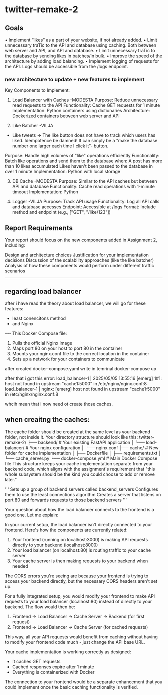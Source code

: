 # twitter-remake-2

## Goals
• Implement “likes” as a part of your website, if not already added.
• Limit unnecessary traTic to the API and database using caching. Both between
web server and API, and API and database.
• Limit unnecessary traTic to the database by sending likes in batches/in bulk.
• Improve the speed of the architecture by adding load balancing.
• Implement logging of requests for the API. Logs should be accessible from the
/logs endpoint.


### new architecture to update + new features to implement
Key Components to Implement:

1. Load Balancer with Caches -MODESTA
Purpose: Reduce unnecessary read requests to the API
Functionality: Cache GET requests for 1 minute
Implementation: Python containers using dictionaries
Architecture: Dockerized containers between web server and API

2. Like Batcher -VILJA
- Like tweets -> The like button does not have to track which users has liked. Idempotence be damned! It can simply be a “make the database number one larger each time I click it”-
button.  

Purpose: Handle high volumes of "like" operations efficiently
Functionality: Batch like operations and send them to the database when:
A post has more than 10 likes accumulated
Likes haven't been passed to the database in over 1 minute
Implementation: Python with local storage

3. DB Cache -MODESTA
Purpose: Similar to the API caches but between API and database
Functionality: Cache read operations with 1-minute timeout
Implementation: Python

4. Logger -VILJA
Purpose: Track API usage
Functionality: Log all API calls and database accesses
Endpoint: Accessible at /logs
Format: Include method and endpoint (e.g., ["GET", "/like/123"])

## Report Requirements
Your report should focus on the new components added in Assignment 2, including:

Design and architecture choices
Justification for your implementation decisions
Discussion of the scalability approaches (like the like batcher)
Analysis of how these components would perform under different traffic scenarios

---------------------------------------------------------------------
## regarding load balancer
after i have read the theory about load balancer, we will go for these features:
- least conencitons method
- and Nginx

--- This Docker Compose file:
1. Pulls the official Nginx image
2. Maps port 80 on your host to port 80 in the container
3. Mounts your nginx.conf file to the correct location in the container
4. Sets up a network for your containers to communicate

after created docker-compose.yaml write in temrinal docker-compose up

after that i got this error: load_balancer-1  | 2025/05/05 13:55:16 [emerg] 1#1: host not found in upstream "cache1:5000" in /etc/nginx/nginx.conf:8
load_balancer-1  | nginx: [emerg] host not found in upstream "cache1:5000" in /etc/nginx/nginx.conf:8

whcih mean that i now need ot create those caches. 

## when creaitng the caches:
The cache folder should be created at the same level as your backend folder, not inside it. Your directory structure should look like this:
twitter-remake-2/
├── backend/               # Your existing FastAPI application
│   └── load-balancer/     # Your nginx configuration
│       └── nginx.conf
├── cache/                 # New folder for cache implementation
│   ├── Dockerfile
│   ├── requirements.txt
│   └── cache_server.py
└── docker-compose.yml     # Main Docker Compose file
This structure keeps your cache implementation separate from your backend code, which aligns with the assignment's requirement that "this whole subsystem should be the kind you could choose to add or remove later."


'''
Sets up a group of backend servers called backend_servers
Configures them to use the least connections algorithm
Creates a server that listens on port 80 and forwards requests to those backend servers
'''


Your question about how the load balancer connects to the frontend is a good one. Let me explain:

In your current setup, the load balancer isn't directly connected to your frontend. Here's how the components are currently related:

1. Your frontend (running on localhost:3000) is making API requests directly to your backend (localhost:8000)
2. Your load balancer (on localhost:80) is routing traffic to your cache server
3. Your cache server is then making requests to your backend when needed

The CORS errors you're seeing are because your frontend is trying to access your backend directly, but the necessary CORS headers aren't set up.

For a fully integrated setup, you would modify your frontend to make API requests to your load balancer (localhost:80) instead of directly to your backend. The flow would then be:

1. Frontend → Load Balancer → Cache Server → Backend (for first request)
2. Frontend → Load Balancer → Cache Server (for cached requests)

This way, all your API requests would benefit from caching without having to modify your frontend code much - just change the API base URL.

Your cache implementation is working correctly as designed:
- It caches GET requests
- Cached responses expire after 1 minute
- Everything is containerized with Docker

The connection to your frontend would be a separate enhancement that you could implement once the basic caching functionality is verified.